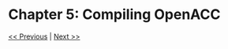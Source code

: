 # Chapter 5: Compiling OpenACC

[<< Previous](../Chapter_04/readme.md)
|
[Next >>](../Chapter_06/readme.md)
